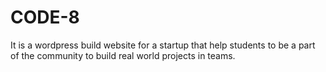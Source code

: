 # CODE-8
It is a wordpress build website for  a startup that help students to be a part of the community to build real world projects in teams.

